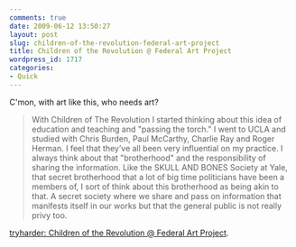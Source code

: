 ```yaml
---
comments: true
date: 2009-06-12 13:50:27
layout: post
slug: children-of-the-revolution-federal-art-project
title: Children of the Revolution @ Federal Art Project
wordpress_id: 1717
categories:
- Quick
---
```


C'mon, with art like this, who needs art?

> With Children of The Revolution I started thinking about this idea of education and teaching and "passing the torch." I went to UCLA and studied with Chris Burden, Paul McCarthy, Charlie Ray and Roger Herman. I feel that they’ve all been very influential on my practice. I always think about that "brotherhood" and the responsibility of sharing the information. Like the SKULL AND BONES Society at Yale, that secret brotherhood that a lot of big time politicians have been a members of, I sort of think about this brotherhood as being akin to that. A secret society where we share and pass on information that manifests itself in our works but that the general public is not really privy too.

[tryharder: Children of the Revolution @ Federal Art Project](http://try-har-der.blogspot.com/2009/06/children-of-revolution-federal-art.html).
